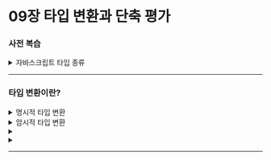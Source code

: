 # 09장 타입 변환과 단축 평가

### 사전 복습
<details>
  <summary>자바스크립트 타입 종류</summary>

  <div>

    📖 원시적 타입
      - 숫자(Number) 타입
      - 문자(String) 타입
      - 불리언(Boolean) 타입
      - undefined 타입
      - null 타입
      - 심벌(Symbol) 타입

    📖 객체 타입
      - 객체, 배열, 함수 등
  </div>
</details>

---
### 타입 변환이란?
<details>
  <summary>명시적 타입 변환</summary>
  <div>
  📖 정의
  
  </div>
</details>
<details>
  <summary>암시적 타입 변환</summary>
</details>
<details>
  <summary></summary>
</details>
<details>
  <summary></summary>
</details>


---

